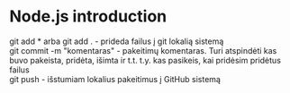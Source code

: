 # Node.js introduction

git add \* arba git add . - prideda failus į git lokalią sistemą <br/>
git commit -m "komentaras" - pakeitimų komentaras. Turi atspindėti kas buvo pakeista, pridėta, išimta ir t.t. t.y. kas pasikeis, kai pridėsim pridėtus failus <br/>
git push - išstumiam lokalius pakeitimus į GitHub sistemą <br/>
